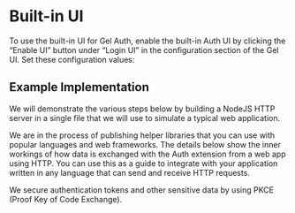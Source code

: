 # Built-in UI

To use the built-in UI for Gel Auth, enable the built-in Auth UI by clicking the “Enable UI” button under “Login UI” in the configuration section of the Gel UI. Set these configuration values:

## Example Implementation

We will demonstrate the various steps below by building a NodeJS HTTP server in a single file that we will use to simulate a typical web application.

We are in the process of publishing helper libraries that you can use with popular languages and web frameworks. The details below show the inner workings of how data is exchanged with the Auth extension from a web app using HTTP. You can use this as a guide to integrate with your application written in any language that can send and receive HTTP requests.

We secure authentication tokens and other sensitive data by using PKCE (Proof Key of Code Exchange).

